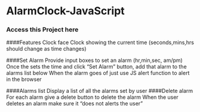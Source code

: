 # AlarmClock-JavaScript

### Access this Project here



####Features
Clock face
Clock showing the current time (seconds,mins,hrs should change as time changes)

####Set Alarm
Provide input boxes to set an alarm (hr,min,sec, am/pm)
Once the sets the time and click “Set Alarm” button, add that alarm to the alarms list below
When the alarm goes of just use JS alert function to alert in the browser

####Alarms list
Display a list of all the alarms set by user
####Delete alarm
For each alarm give a delete button to delete the alarm
When the user deletes an alarm make sure it “does not alerts the user”
